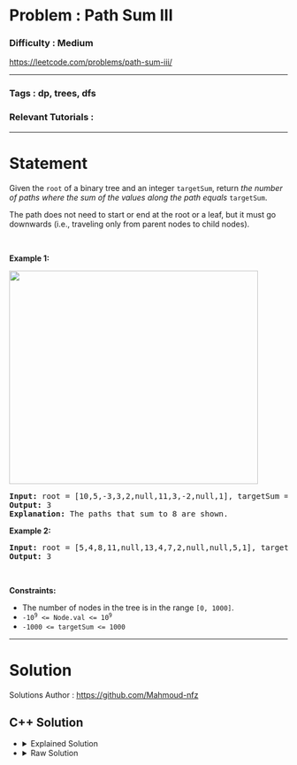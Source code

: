 # Problem : Path Sum III

### Difficulty : **Medium**

https://leetcode.com/problems/path-sum-iii/

---

### Tags : **dp, trees, dfs**

### Relevant Tutorials :



---

# Statement

<p>Given the <code>root</code> of a binary tree and an integer <code>targetSum</code>, return <em>the number of paths where the sum of the values&nbsp;along the path equals</em>&nbsp;<code>targetSum</code>.</p>

<p>The path does not need to start or end at the root or a leaf, but it must go downwards (i.e., traveling only from parent nodes to child nodes).</p>

<p>&nbsp;</p>
<p><strong class="example">Example 1:</strong></p>
<img alt="" src="https://assets.leetcode.com/uploads/2021/04/09/pathsum3-1-tree.jpg" style="width: 450px; height: 386px;">
<pre><strong>Input:</strong> root = [10,5,-3,3,2,null,11,3,-2,null,1], targetSum = 8
<strong>Output:</strong> 3
<strong>Explanation:</strong> The paths that sum to 8 are shown.
</pre>

<p><strong class="example">Example 2:</strong></p>

<pre><strong>Input:</strong> root = [5,4,8,11,null,13,4,7,2,null,null,5,1], targetSum = 22
<strong>Output:</strong> 3
</pre>

<p>&nbsp;</p>
<p><strong>Constraints:</strong></p>

<ul>
	<li>The number of nodes in the tree is in the range <code>[0, 1000]</code>.</li>
	<li><code>-10<sup>9</sup> &lt;= Node.val &lt;= 10<sup>9</sup></code></li>
	<li><code>-1000 &lt;= targetSum &lt;= 1000</code></li>
</ul>


---

# Solution 

Solutions Author : https://github.com/Mahmoud-nfz

## C++ Solution

<ul>
<li>

<details>
    <summary>Explained Solution</summary>

```cpp
/**
 * Definition for a binary tree node.
 * struct TreeNode {
 *     int val;
 *     TreeNode *left;
 *     TreeNode *right;
 *     TreeNode() : val(0), left(nullptr), right(nullptr) {}
 *     TreeNode(int x) : val(x), left(nullptr), right(nullptr) {}
 *     TreeNode(int x, TreeNode *left, TreeNode *right) : val(x), left(left), right(right) {}
 * };
 */

#define ll long long

class Solution {
public:
    int numPaths = 0; // Initialize a variable to keep track of the number of paths

    // Depth-first search to explore all paths in the binary tree
    void dfs(TreeNode* root, int targetSum) {
        if(root->left){
            dfs(root->left, targetSum);
        }
        if(root->right){
            dfs(root->right, targetSum);
        }
        searchPathsNode(root, targetSum); // Search for paths starting from this node
    }

    // Search for paths starting from the given node
    void searchPathsNode(TreeNode* root, ll targetSum) {
        if(root->val == targetSum)
            numPaths++; // If the current node's value equals the targetSum, increment the path count

        if(root->left){
            searchPathsNode(root->left, targetSum - root->val); // Recursively search for paths from the left child node
        }
        if(root->right){
            searchPathsNode(root->right, targetSum - root->val); // Recursively search for paths from the right child node
        }
    }

    // Main function to initiate the path counting
    int pathSum(TreeNode* root, int targetSum) {
        if(!root)
            return 0; // If the root is null, return 0 as there are no paths

        dfs(root, targetSum); // Initiate the depth-first search
        return numPaths; // Return the total number of paths found
    }
};

```
</details>
</li>

<li>
<details>
    <summary>Raw Solution</summary>

```cpp
#define ll long long
class Solution {
public:
    int numPaths = 0; 
    void dfs(TreeNode* root, int targetSum) {
        if(root->left){
            dfs(root->left, targetSum);
        }
        if(root->right){
            dfs(root->right, targetSum);
        }
        searchPathsNode(root, targetSum); 
    }
    void searchPathsNode(TreeNode* root, ll targetSum) {
        if(root->val == targetSum)
            numPaths++; 
        if(root->left){
            searchPathsNode(root->left, targetSum - root->val); 
        }
        if(root->right){
            searchPathsNode(root->right, targetSum - root->val); 
        }
    }
    int pathSum(TreeNode* root, int targetSum) {
        if(!root)
            return 0; 
        dfs(root, targetSum); 
        return numPaths; 
    }
};
```
</details>
</li>
</ul>
